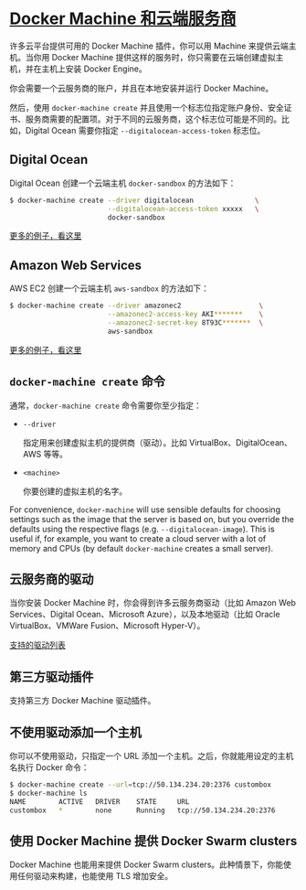 # [Docker Machine 和云端服务商](https://docs.docker.com/machine/get-started-cloud/)

许多云平台提供可用的 Docker Machine 插件，你可以用 Machine 来提供云端主机。当你用 Docker Machine 提供这样的服务时，你只需要在云端创建虚拟主机，并在主机上安装 Docker Engine。

你会需要一个云服务商的账户，并且在本地安装并运行 Docker Machine。

然后，使用 `docker-machine create` 并且使用一个标志位指定账户身份、安全证书、服务商需要的配置项。对于不同的云服务商，这个标志位可能是不同的。比如，Digital Ocean 需要你指定 `--digitalocean-access-token` 标志位。

## Digital Ocean

Digital Ocean 创建一个云端主机 `docker-sandbox` 的方法如下：

```sh
$ docker-machine create --driver digitalocean               \
                        --digitalocean-access-token xxxxx   \ 
                        docker-sandbox
```

[更多的例子，看这里](https://docs.docker.com/machine/examples/ocean/)

## Amazon Web Services

AWS EC2 创建一个云端主机 `aws-sandbox` 的方法如下：

```sh
$ docker-machine create --driver amazonec2                   \
                        --amazonec2-access-key AKI*******    \
                        --amazonec2-secret-key 8T93C*******  \
                        aws-sandbox
```

[更多的例子，看这里](https://docs.docker.com/machine/examples/aws/)

## `docker-machine create` 命令

通常，`docker-machine create` 命令需要你至少指定：

* `--driver`

  指定用来创建虚拟主机的提供商（驱动）。比如 VirtualBox、DigitalOcean、AWS 等等。

* `<machine>`

  你要创建的虚拟主机的名字。

For convenience, `docker-machine` will use sensible defaults for choosing settings such as the image that the server is based on, but you override the defaults using the respective flags (e.g. `--digitalocean-image`). This is useful if, for example, you want to create a cloud server with a lot of memory and CPUs (by default `docker-machine` creates a small server).

## 云服务商的驱动

当你安装 Docker Machine 时，你会得到许多云服务商驱动（比如  Amazon Web Services、Digital Ocean、Microsoft Azure），以及本地驱动（比如 Oracle VirtualBox、VMWare Fusion、Microsoft Hyper-V）。

[支持的驱动列表](https://docs.docker.com/machine/drivers/)

## 第三方驱动插件

支持第三方 Docker Machine 驱动插件。

## 不使用驱动添加一个主机

你可以不使用驱动，只指定一个 URL 添加一个主机。之后，你就能用设定的主机名执行 Docker 命令：

```sh
$ docker-machine create --url=tcp://50.134.234.20:2376 custombox
$ docker-machine ls
NAME        ACTIVE   DRIVER    STATE     URL
custombox   *        none      Running   tcp://50.134.234.20:2376
```

## 使用 Docker Machine 提供 Docker Swarm clusters

Docker Machine 也能用来提供 Docker Swarm clusters。此种情景下，你能使用任何驱动来构建，也能使用 TLS 增加安全。


